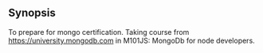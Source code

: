 ## Synopsis

To prepare for mongo certification. Taking course from https://university.mongodb.com in M101JS: MongoDb for node developers.


